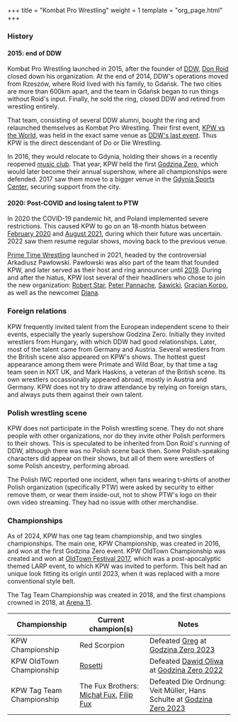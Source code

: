 +++
title = "Kombat Pro Wrestling"
weight = 1
template = "org_page.html"
+++

### History

#### 2015: end of DDW

Kombat Pro Wrestling launched in 2015, after the founder of [DDW](@/o/ddw.md), [Don Roid](@/w/don-roid.md) closed down his organization.
At the end of 2014, DDW's operations moved from Rzeszów, where Roid lived with his family, to Gdańsk.
The two cities are more than 600km apart, and the team in Gdańsk began to run things without Roid's input. Finally, he sold the ring, closed DDW and retired from wrestling entirely.

That team, consisting of several DDW alumni, bought the ring and relaunched themselves as Kombat Pro Wrestling. Their first event, [KPW vs the World](@/e/kpw/2015-11-14-kpw-vs-the-world-hungary-for-kombat.md), was held in the exact same venue as [DDW's last event](@/e/ddw/2015-05-02-ddw-house-show-2.md). Thus KPW is the direct descendant of Do or Die Wrestling.

In 2016, they would relocate to Gdynia, holding their shows in a recently reopened [music club](@/v/atlantic-nh-gdynia.md). That year, KPW held the first [Godzina Zero](@/e/kpw/2016-08-13-kpw-godzina-zero-2016.md), which would later become their annual supershow, where all championships were defended. 2017 saw them move to a bigger venue in the [Gdynia Sports Center](@/v/gdynia-sports-center.md), securing support from the city.

#### 2020: Post-COVID and losing talent to PTW

In 2020 the COVID-19 pandemic hit, and Poland implemented severe restrictions. This caused KPW to go on an 18-month hiatus between [February 2020](@/e/kpw/2020-02-01-kpw-arena-16-polowanie.md) and [August 2021](@/e/kpw/2021-08-21-kpw-arena-17-odrodzenie.md), during which their future was uncertain. 2022 saw them resume regular shows, moving back to the previous venue.

[Prime Time Wrestling](@/o/ptw.md) launched in 2021, headed by the controversial Arkadiusz Pawłowski.
Pawłowski was also part of the team that founded KPW, and later served as their host and ring announcer until [2019](@/e/kpw/2019-06-15-kpw-arena-14-nastepny-poziom.md).
During and after the hiatus, KPW lost several of their headliners who chose to join the new organization: [Robert Star](@/w/robert-star.md), [Peter Pannache](@/w/peter-pannache.md), [Sawicki](@/w/sawicki.md), [Gracjan Korpo](@/w/gracjan-korpo.md), as well as the newcomer [Diana](@/w/diana-strong.md).

### Foreign relations

KPW frequently invited talent from the European independent scene to their events, especially the yearly supershow Godzina Zero. Initially they invited wrestlers from Hungary, with which DDW had good relationships. Later, most of the talent came from Germany and Austria. Several wrestlers from the British scene also appeared on KPW's shows. The hottest guest appearance among them were Primate and Wild Boar, by that time a tag team seen in NXT UK, and Mark Haskins, a veteran of the British scene. Its own wrestlers occassionally appeared abroad, mostly in Austria and Germany. KPW does not try to draw attendance by relying on foreign stars, and always puts them against their own talent.

### Polish wrestling scene

KPW does not participate in the Polish wrestling scene. They do not share people with other organizations, nor do they invite other Polish performers to their shows. This is speculated to be inherited from Don Roid's running of DDW, although there was no Polish scene back then. Some Polish-speaking characters did appear on their shows, but all of them were wrestlers of some Polish ancestry, performing abroad.

The Polish IWC reported one incident, when fans wearing t-shirts of another Polish organization (specifically PTW) were asked by security to either remove them, or wear them inside-out, not to show PTW's logo on their own video streaming. They had no issue with other merchandise.

### Championships

As of 2024, KPW has one tag team championship, and two singles championships. The main one, KPW Championship, was created in 2016, and won at the first Godzina Zero event. KPW OldTown Championship was created and won at [OldTown Festival 2017](@/e/kpw/2017-07-23-kpw-oldtown-2.md), which was a post-apocalyptic themed LARP event, to which KPW was invited to perform. This belt had an unique look fitting its origin until 2023, when it was replaced with a more conventional style belt.

The Tag Team Championship was created in 2018, and the first champions crowned in 2018, at [Arena 11](@/e/kpw/2018-11-03-kpw-arena-11-podwojne-zagrozenie.md).

| Championship | Current champion(s) | Notes |
|---|---|---|
| KPW Championship | Red Scorpion | Defeated [Greg](@/w/greg.md) at [Godzina Zero 2023](@/e/kpw/2023-08-18-kpw-godzina-zero-2023.md) |
| KPW OldTown Championship | [Rosetti](@/w/rosetti.md) | Defeated [Dawid Oliwa](@/w/dawid-oliwa.md) at [Godzina Zero 2022](@/e/kpw/2022-09-17-kpw-godzina-zero-2022.md) |
| KPW Tag Team Championship | The Fux Brothers: [Michał Fux](@/w/michal-fux.md), [Filip Fux](@/w/filip-fux.md) | Defeated Die Ordnung: Veit Müller, Hans Schulte at [Godzina Zero 2023](@/e/kpw/2023-08-18-kpw-godzina-zero-2023.md) |
